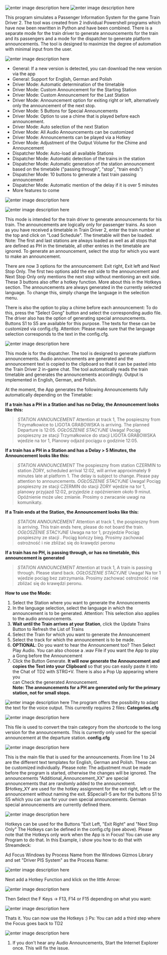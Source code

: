 
![enter image description here](https://cloud.furry.fm/index.php/apps/files_sharing/publicpreview/W9ejkj84sYZSnAy?file=&fileId=1093913&x=1926&y=1056&a=true)
![enter image description here](https://cloud.furry.fm/index.php/apps/files_sharing/publicpreview/a7Xkk97Ys8wALPi?file=&fileId=1093616&x=3844&y=1951&a=true)

This program simulates a Passenger Information System for the game Train Driver 2. The tool was created from 2 individual Powershell programs which have now been rewritten in Python and have been combined. There is a separate mode for the train driver to generate announcements for the train and its passengers and a mode for the dispatcher to generate platform announcements. The tool is designed to maximize the degree of automation with minimal input from the user. 

![enter image description here](https://cloud.furry.fm/index.php/apps/files_sharing/publicpreview/R7CXwYWC3wfx3wo?file=&fileId=1093632&x=3844&y=1951&a=true)

-  General: If a new version is detected, you can download the new version via the app
-  General: Support for English, German and Polish
-  Driver Mode: Automatic determination of the timetable
-  Driver Mode: Custom Announcement for the Starting Station
-  Driver Mode: Custom Announcement for the Last Station
-  Driver Mode: Announcement option for exiting right or left, alternatively only the announcement of the next stop.
-  Driver Mode: 5 Buttons for Special Announcements
-  Driver Mode: Option to use a chime that is played before each announcement.
-  Driver Mode: Auto selection of the next Station
-  Driver Mode: All Audio Announcements can be customized
-  Driver Mode: Announcements can be played via a Hotkey
-  Driver Mode: Adjustment of the Output Volume for the Chime and Announcement
-  Dispatcher Mode: Auto-load all available Stations
-  Dispatcher Mode: Automatic detection of the trains in the station
-  Dispatcher Mode: Automatic generation of the station announcement based on the timetable ("passing through", "stop", "train ends")
-  Dispatcher Mode: 10 buttons to generate a fast train passing announcement
-  Dispatcher Mode: Automatic mention of the delay if it is over 5 minutes
-  More features to come

![enter image description here](https://cloud.furry.fm/index.php/apps/files_sharing/publicpreview/XcZNswYxk8PgTnd?file=&fileId=1094001&x=1926&y=1056&a=true)

![enter image description here](https://cloud.furry.fm/index.php/apps/files_sharing/publicpreview/tZCD2s7BQxzZcTY?file=&fileId=1093590&x=1926&y=1056&a=true)

This mode is intended for the train driver to generate announcements for his train. The announcements are logically only for passenger trains. As soon as you have received a timetable in Train Driver 2, enter the train number at the top and click on "Load Schedule". The timetable will then be loaded. Note: The first and last stations are always loaded as well as all stops that are defined as PH in the timetable, all other entries in the timetable are ignored. To generate an announcement, select the stop for which you want to make an announcement.

There are now 3 options for the announcement: Exit right, Exit left and Next Stop Only. The first two options add the exit side to the announcement and Next Stop Only only mentions the next stop without mentioning an exit side. These 3 buttons also offer a hotkey function. More about this in the Hotkeys section. The announcements are always generated in the currently selected language. To change this, simply change the language in the selection menu.

There is also the option to play a chime before each announcement: To do this, press the "Select Gong" button and select the corresponding audio file.
The driver also has the option of generating special announcements. Buttons S1 to S5 are available for this purpose. The texts for these can be customized via config.cfg. Attention: Please make sure that the language selection corresponds to the text in the config.cfg.

![enter image description here](https://cloud.furry.fm/index.php/apps/files_sharing/publicpreview/CEnNpezKyjHGDzw?file=&fileId=1094002&x=1205&y=645&a=true)

This mode is for the dispatcher. The tool is designed to generate platform announcements. Audio announcements are generated and the announcement text is copied to the clipboard so that it can be pasted into the Train Driver 2 in-game chat. The tool automatically reads the train timetable and generates the announcements accordingly. Output is implemented in English, German, and Polish.

At the moment, the App generates the following Announcements fully automatically depending on the Timetable:  
  
**If a train has a PH in a Station and has no Delay, the Announcement looks like this:**  
> *STATION ANNOUNCEMENT* Attention at track 1, The pospieszny from Trzymałkowice to LIGOTA GRABOWSKA is arriving. The planned Departure is 12:05. *OGŁOSZENIE STACYJNE* Uwaga! Pociąg pospieszny ze stacji Trzymałkowice do stacji LIGOTA GRABOWSKA wjedzie na tor 1, Planowy odjazd pociągu o godzinie 12:05.

**If a train has a PH in a Station and has a Delay > 5 Minutes, the Announcement looks like this:**  
> *STATION ANNOUNCEMENT* The pospieszny from station CZERMIN to station ŻORY, scheduled arrival 12:02, will arrive approximately 9 minutes late at platform 1. The delay is subject to change. Please pay attention to announcements. *OGŁOSZENIE STACYJNE* Uwaga! Pociąg pospieszny ze stacji CZERMIN do stacji ŻORY wjedzie na tor 1, planowy przyjazd 12:02, przyjedzie z opóźnieniem około 9 minut. Opóźnienie może ulec zmianie. Prosimy o zwracanie uwagi na komunikaty.

**If a Train ends at the Station, the Announcement looks like this:**  
> *STATION ANNOUNCEMENT* Attention at track 1, the pospieszny from is arriving. This train ends here, please do not board the train. *OGŁOSZENIE STACYJNE* Uwaga na tor 1, przyjedzie Pociąg pospieszny ze stacji . Pociąg kończy bieg. Prosimy zachować ostrożność i nie zbliżać się do krawędzi peronu

  
**If a train has no PH, is passing through, or has no timetable, this announcement is generated**  
> *STATION ANNOUNCEMENT* Attention at track 1, A train is passing through. Please stand back. *OGŁOSZENIE STACYJNE* Uwaga! Na tor 1 wjedzie pociąg bez zatrzymania. Prosimy zachować ostrożność i nie zbliżać się do krawędzi peronu.

**How to use the Mode:**

1. Select the Station where you want to generate the Announcements  
2. In the language selection, select the language in which the announcement is to be generated. Attention: This selection also applies to the audio announcements.  
3. **Wait until the Train arrives at your Station**, click the Update Trains Button to Refresh the List of Trains
4. Select the Train for which you want to generate the Announcement  
5. Select the track for which the announcement is to be made.  
6. **OPTIONAL**: Do you want to hear the Announcement too? Then Select Play Audio. You can also choose a .wav File if you want the App to play a Gong before the Announcement  
7. Click the Button Generate. **It will now generate the Announcement and copies the Text into your Clipboard** so that you can easily paste it into the Chat of TD2 with STRG+V. There is also a Pop Up appearing where you  
can Check the generated Announcement.  
**Note: The announcements for a PH are generated only for the primary station, not for small stops.**

![enter image description here](https://cloud.furry.fm/index.php/apps/files_sharing/publicpreview/foi59jd93yBnbjs?file=&fileId=1093648&x=3844&y=1951&a=true)
The program offers the possibility to adapt the text for the voice output. This currently requires 2 files:
**Categories.cfg**

![enter image description here](https://cloud.furry.fm/index.php/apps/files_sharing/publicpreview/ZgD7mCs6mkfzaRA?file=&fileId=1093589&x=3844&y=1951&a=true)

This file is used to convert the train category from the shortcode to the long version for the announcements. This is currently only used for the special announcement at the departure station.
**config.cfg**

![enter image description here](https://cloud.furry.fm/index.php/apps/files_sharing/publicpreview/BDzFz79a8FCAN4q?file=&fileId=1093591&x=3844&y=1951&a=true)

This is the main file that is used for the announcements. From line 1 to 24 are the different text templates for English, German and Polish. These can be customized individually. Please note: The adjustment must be made before the program is started, otherwise the changes will be ignored. 
The announcements "Additional_Announcement_XX" are special announcements that are randomly added to the announcement.
$Hotkey_XY are used for the hotkey assignment for the exit right, left or the announcement without naming the exit.
$Special1-5 are for the buttons S1 to S5 which you can use for your own special announcements. German special announcements are currently defined there.

![enter image description here](https://cloud.furry.fm/index.php/apps/files_sharing/publicpreview/8S7Xini4WtQ4cmF?file=&fileId=1093668&x=3844&y=1951&a=true)

Hotkeys can be used for the Buttons "Exit Left, "Exit Right" and "Next Stop Only" The Hotkeys can be defined in the config.cfg (see above). Please note that the Hotkeys only work when the App is in Focus! You can use any Program to do that. In this Example, i show you how to do that with Streamdeck:

Ad Focus Windows by Process Name from the Windows Gizmos Library  and set "Driver PIS System" as the Process Name:

![enter image description here](https://cloud.furry.fm/index.php/apps/files_sharing/publicpreview/mJ4eeW4x49TsBws?file=&fileId=1093522&x=1926&y=1057&a=true)

Next add a Hotkey Function and klick on the little Arrow:

![enter image description here](https://cloud.furry.fm/index.php/apps/files_sharing/publicpreview/z8DPpMFe4gxHnWo?file=&fileId=1093523&x=1926&y=1057&a=true)

Then Select the F Keys -> F13, F14 or F15 depending on what you want:

![enter image description here](https://cloud.furry.fm/index.php/apps/files_sharing/publicpreview/GNnr3CpqbD78CDL?file=&fileId=1093521&x=1926&y=1057&a=true)

Thats it. You can now use the Hotkeys :) Ps: You can add a third step where the Focus goes back to TD2

![enter image description here](https://cloud.furry.fm/index.php/apps/files_sharing/publicpreview/D5fi2oJJdH9yaHj?file=&fileId=1093667&x=3844&y=1951&a=true)

1. If you don't hear any Audio Announcements, Start the Internet Explorer once. This will fix the issue.
